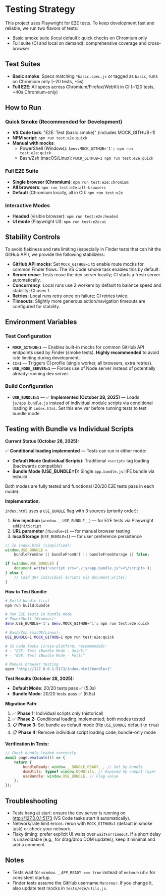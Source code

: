 # Testing Strategy

This project uses Playwright for E2E tests. To keep development fast and reliable, we run two flavors of tests:

- Basic smoke suite (local default): quick checks on Chromium only
- Full suite (CI and local on demand): comprehensive coverage and cross-browser

## Test Suites

- **Basic smoke**: Specs matching `*basic.spec.js` or tagged as `basic`; runs on Chromium only (~20 tests, ~5s)
- **Full E2E**: All specs across Chromium/Firefox/WebKit in CI (~120 tests, ~40s Chromium-only)

## How to Run

### Quick Smoke (Recommended for Development)

- **VS Code task**: "E2E: Test (basic smoke)" (includes MOCK_GITHUB=1)
- **NPM script**: `npm run test:e2e:quick`
- **Manual with mocks**:
    - PowerShell (Windows): `$env:MOCK_GITHUB='1'; npm run test:e2e:quick`
    - Bash/Zsh (macOS/Linux): `MOCK_GITHUB=1 npm run test:e2e:quick`

### Full E2E Suite

- **Single browser (Chromium)**: `npm run test:e2e:chromium`
- **All browsers**: `npm run test:e2e:all-browsers`
- **Default** (Chromium locally, all in CI): `npm run test:e2e`

### Interactive Modes

- **Headed** (visible browser): `npm run test:e2e:headed`
- **UI mode** (Playwright UI): `npm run test:e2e:ui`

## Stability Controls

To avoid flakiness and rate limiting (especially in Finder tests that can hit the GitHub API), we provide the following stabilizers:

- **GitHub API mocks**: Set `MOCK_GITHUB=1` to enable route mocks for common Finder flows. The VS Code smoke task enables this by default.
- **Server reuse**: Tests reuse the dev server locally; CI starts a fresh server automatically.
- **Concurrency**: Local runs use 2 workers by default to balance speed and stability; CI uses 1.
- **Retries**: Local runs retry once on failure; CI retries twice.
- **Timeouts**: Slightly more generous action/navigation timeouts are configured for stability.

## Environment Variables

### Test Configuration

- **`MOCK_GITHUB=1`** — Enables built-in mocks for common GitHub API endpoints used by Finder (smoke tests). **Highly recommended** to avoid rate limiting during development.
- **`CI=1`** — Triggers CI profile (single worker, all browsers, extra retries).
- **`USE_NODE_SERVER=1`** — Forces use of Node server instead of potentially already-running dev server.

### Build Configuration

- **`USE_BUNDLE=1`** — ✅ **Implemented (October 28, 2025)** — Loads `js/app.bundle.js` instead of individual module scripts via conditional loading in `index.html`. Set this env var before running tests to test bundle mode.

## Testing with Bundle vs Individual Scripts

**Current Status (October 28, 2025):**

✅ **Conditional loading implemented** — Tests can run in either mode:

- **Default Mode (Individual Scripts):** Traditional `<script>` tag loading (backwards compatible)
- **Bundle Mode (USE_BUNDLE=1):** Single `app.bundle.js` IIFE bundle via esbuild

Both modes are fully tested and functional (20/20 E2E tests pass in each mode).

**Implementation:**

`index.html` uses a `USE_BUNDLE` flag with 3 sources (priority order):

1. **Env injection** (`window.__USE_BUNDLE__`) — for E2E tests via Playwright `addInitScript`
2. **URL parameter** (`?bundle=1`) — for manual browser testing
3. **localStorage** (`USE_BUNDLE=1`) — for user preference persistence

```javascript
// In index.html (simplified):
window.USE_BUNDLE =
    bundleFromEnv || bundleFromUrl || bundleFromStorage || false;

if (window.USE_BUNDLE) {
    document.write('<script src="./js/app.bundle.js"><\/script>');
} else {
    // Load 30+ individual scripts via document.write()
}
```

**How to Test Bundle:**

```bash
# Build bundle first
npm run build:bundle

# Run E2E tests in bundle mode
# PowerShell (Windows):
$env:USE_BUNDLE='1'; $env:MOCK_GITHUB='1'; npm run test:e2e:quick

# Bash/Zsh (macOS/Linux):
USE_BUNDLE=1 MOCK_GITHUB=1 npm run test:e2e:quick

# VS Code Tasks (cross-platform, recommended):
# - "E2E: Test (Bundle Mode - Quick)"
# - "E2E: Test (Bundle Mode - Full)"

# Manual browser testing
open "http://127.0.0.1:5173/index.html?bundle=1"
```

**Test Results (October 28, 2025):**

- **Default Mode:** 20/20 tests pass ✅ (5.3s)
- **Bundle Mode:** 20/20 tests pass ✅ (6.5s)

**Migration Path:**

1. ✅ **Phase 1:** Individual scripts only (historical)
2. ✅ **Phase 2:** Conditional loading implemented; both modes tested
3. 📋 **Phase 3:** Set bundle as default mode (flip `USE_BUNDLE` default to `true`)
4. 📋 **Phase 4:** Remove individual script loading code; bundle-only mode

**Verification in Tests:**

```javascript
// Check bundle loaded correctly
await page.evaluate(() => {
    return {
        bundleReady: window.__BUNDLE_READY__, // Set by bundle
        domUtils: typeof window.DOMUtils, // Exposed by compat layer
        useBundle: window.USE_BUNDLE, // Flag value
    };
});
```

## Troubleshooting

- Tests hang at start: ensure the dev server is running on http://127.0.0.1:5173 (VS Code tasks start it automatically).
- Network/rate limit errors: rerun with `MOCK_GITHUB=1` (default in smoke task) or check your network.
- Flaky timing: prefer explicit UI waits over `waitForTimeout`. If a short delay is unavoidable (e.g., for drag/drop DOM updates), keep it minimal and add a comment.

## Notes

- Tests wait for `window.__APP_READY === true` instead of `networkidle` for consistent startup.
- Finder tests assume the GitHub username `Marormur`. If you change it, also update test mocks in `tests/e2e/utils.js`.
